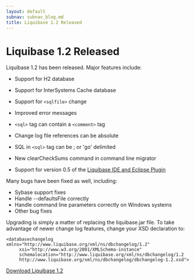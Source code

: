 ```yaml
---
layout: default
subnav: subnav_blog.md
title: Liquibase 1.2 Released
---
```

# Liquibase 1.2 Released

Liquibase 1.2 has been released.  Major features include:

- Support for H2 database
- Support for InterSystems Cache database
- Support for `<sqlfile>` change
- Improved error messages
- `<sql>` tag can contain a `<comment>` tag
- Change log file references can be absolute
- SQL in `<sql>` tag can be ; or 'go' delimited
- New clearCheckSums command in command line migrator

- Support for version 0.5 of the <a href="http://www.liquibase.org/refactoring_ide/index.html">Liquibase IDE and Eclipse Plugin</a>

Many bugs have been fixed as well, including:

- Sybase support fixes
- Handle --defaultsFile correctly
- Handle command line parameters correctly on Windows systems
- Other bug fixes

Upgrading is simply a matter of replacing the liquibase.jar file. To take advantage of newer change log features, change your XSD declaration to:

    <databasechangelog xmlns="http://www.liquibase.org/xml/ns/dbchangelog/1.2"
         xsi="http://www.w3.org/2001/XMLSchema-instance"
         schemalocation="http://www.liquibase.org/xml/ns/dbchangelog/1.2
         http://www.liquibase.org/xml/ns/dbchangelog/dbchangelog-1.2.xsd">

<a href="https://download.liquibase.org/download-community/">Download Liquibase 1.2</a>

